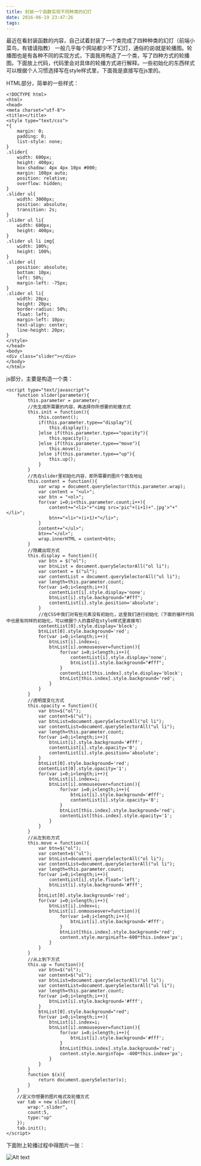 ```yaml
---
title: 封装一个函数实现不同种类的幻灯
date: 2016-06-19 23:47:26
tags:
---
```

最近在看封装函数的内容，自己试着封装了一个类完成了四种种类的幻灯（前端小菜鸟，有错请指教）
一般几乎每个网站都少不了幻灯，通俗的说i就是轮播图。轮播图也是有各种不同的实现方式，下面我用构造了一个类，写了四种方式的轮播图。下面放上代码，代码里会对具体的轮播方式进行解释。一些初始化的东西样式可以根据个人习惯选择写在style样式里，下面我是直接写在js里的。

HTML部分，简单的一些样式：

	<!DOCTYPE html>
	<html>
	<head>
	<meta charset="utf-8">
	<title></title>
	<style type="text/css">
    *{
        margin: 0;
        padding: 0;
        list-style: none;
    }
    .slider{
        width: 600px;
        height: 400px;
        box-shadow: 4px 4px 10px #000;
        margin: 100px auto;
        position: relative;
        overflow: hidden;
    }
    .slider ul{
        width: 3000px;
        position: absolute;
        transition: 2s;
    }
    .slider ul li{
        width: 600px;
        height: 400px;
    }
    .slider ul li img{
        width: 100%;
        height: 100%;
    }
    .slider ol{
        position: absolute;
        bottom: 10px;
        left: 50%;
        margin-left: -75px;
    }
    .slider ol li{
        width: 20px;
        height: 20px;
        border-radius: 50%;
        float: left;
        margin-left: 10px;
        text-align: center;
        line-height: 20px;
    }
	</style>
	</head>
	<body>
	<div class="slider"></div>
	</body>
	</html>
	
js部分，主要是构造一个类：

	<script type="text/javascript">
    	function slider(parameter){
            this.parameter = parameter;
            //先生成所需要的内容，再选择你所想要的轮播方式
            this.init = function(){
                this.content();
                if(this.parameter.type=="display"){
                    this.display();
                }else if(this.parameter.type=="opacity"){
                    this.opacity();
                }else if(this.parameter.type=="move"){
                    this.move();
                }else if(this.parameter.type=="up"){
                    this.up();
                }
            }
            //先在slider里初始化内容，即所需要的图片个数及地址
            this.content = function(){
                var wrap = document.querySelector(this.parameter.wrap);
                var content = "<ul>";
                var btn = "<ol>";
                for(var i=0;i<this.parameter.count;i++){
                    content+="<li>"+"<img src='pic"+(i+1)+".jpg'>"+"</li>";
                    btn+="<li>"+(i+1)+"</li>";
                }
                content+="</ul>";
                btn+="</ol>";
                wrap.innerHTML = content+btn;
            }
            //隐藏出现方式
            this.display = function(){
                var btn = $("ol");
                var btnList = document.querySelectorAll("ol li");
                var content = $("ul");
                var contentList = document.querySelectorAll("ul li");
                var length=this.parameter.count;
                for(var i=0;i<length;i++){
                    contentList[i].style.display='none';
                    btnList[i].style.background="#fff";
                    contentList[i].style.position='absolute';
                }
                //在CSS中我们对有些元素没有初始化，这里我们进行初始化（下面的循环代码中也是有同样的初始化，可以根据个人的喜好在style样式里直接写）
                contentList[0].style.display='block';
                btnList[0].style.background='red';
                for(var i=0;i<length;i++){
                    btnList[i].index=i;
                    btnList[i].onmouseover=function(){
                        for(var i=0;i<length;i++){
                            contentList[i].style.display='none';
                            btnList[i].style.background="#fff";
                        }
                        contentList[this.index].style.display='block';
                        btnList[this.index].style.background='red';
                    }
                }
            }
            //透明度变化方式
            this.opacity = function(){
                var btn=$("ol");
                var content=$("ul");
                var btnList=document.querySelectorAll("ol li");
                var contentList=document.querySelectorAll("ul li");
                var length=this.parameter.count;
                for(var i=0;i<length;i++){
                    btnList[i].style.background='#fff';
                    contentList[i].style.opacity='0';
                    contentList[i].style.position='absolute';
                }
                btnList[0].style.background='red';
                contentList[0].style.opacity='1';
                for(var i=0;i<length;i++){
                    btnList[i].index=i;
                    btnList[i].onmouseover=function(){
                        for(var i=0;i<length;i++){
                            btnList[i].style.background='#fff';
                            contentList[i].style.opacity='0';
                        }
                        btnList[this.index].style.background='red';
                        contentList[this.index].style.opacity='1';
                    }
                }
            }
            //从左到右方式
            this.move = function(){
                var btn=$("ol");
                var content=$("ul");
                var btnList=document.querySelectorAll("ol li");
                var contentList=document.querySelectorAll("ul li");
                var length=this.parameter.count;
                for(var i=0;i<length;i++){
                    contentList[i].style.float='left';
                    btnList[i].style.background='#fff';
                }
                btnList[0].style.background='red';
                for(var i=0;i<length;i++){
                    btnList[i].index=i;
                    btnList[i].onmouseover=function(){
                        for(var i=0;i<length;i++){
                            btnList[i].style.background='#fff';
                        }
                        btnList[this.index].style.background='red';
                        content.style.marginLeft=-600*this.index+'px';
                    }
                }
            }
            //从上到下方式
            this.up = function(){
                var btn=$("ol");
                var content=$("ul");
                var btnList=document.querySelectorAll("ol li");
                var contentList=document.querySelectorAll("ul li");
                var length=this.parameter.count;
                for(var i=0;i<length;i++){
                    btnList[i].style.background='#fff';
                }
                btnList[0].style.background="red";
                for(var i=0;i<length;i++){
                    btnList[i].index=i;
                    btnList[i].onmouseover=function(){
                        for(var i=0;i<length;i++){
                            btnList[i].style.background='#fff';
                        }
                        btnList[this.index].style.background='red';
                        content.style.marginTop= -400*this.index+'px';
                    }
                }
            }
            function $(x){
                return document.querySelector(x);
            }
    	}
    	//定义你想要的图片格式及轮播方式
    	var tab = new slider({
            wrap:".slider",
            count:5,
            type:"up"
    	});
    	tab.init();
	</script>
下面附上轮播过程中得图片一张：

![Alt text](http://a3.qpic.cn/psb?/V101Z8453moGbb/AyOYj0UYS.jFNOKHzYNQDLg.Y.CBQymbzxvzT79d19Y!/m/dAoBAAAAAAAAnull&bo=oALBAQAAAAABB0I!&rf=photolist&t=5)